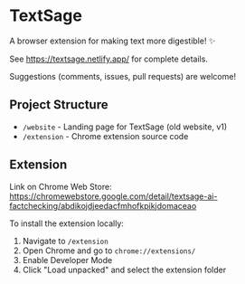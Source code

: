 # TextSage

A browser extension for making text more digestible! ✨

See <https://textsage.netlify.app/> for complete details.

Suggestions (comments, issues, pull requests) are welcome!

## Project Structure
- `/website` - Landing page for TextSage (old website, v1)
- `/extension` - Chrome extension source code

## Extension

Link on Chrome Web Store: <https://chromewebstore.google.com/detail/textsage-ai-factchecking/abdikojdjeedacfmhofkpikjdomaceao>

To install the extension locally:
1. Navigate to `/extension`
2. Open Chrome and go to `chrome://extensions/`
3. Enable Developer Mode
4. Click "Load unpacked" and select the extension folder
